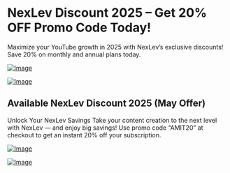 # NexLev Discount 2025 – Get 20% OFF Promo Code Today!
Maximize your YouTube growth in 2025 with NexLev’s exclusive discounts! Save 20% on monthly and annual plans today.

[![Image](https://github.com/user-attachments/assets/851abe19-6cc1-43a7-9b72-f13b1f5fea17)](https://www.w3toys.com/blog/deals/nexlev-promo-code/)

[![Image](https://github.com/user-attachments/assets/5b70c831-c80a-403d-a836-0f7bb3da8581)](https://www.w3toys.com/blog/deals/nexlev-promo-code/)

## Available NexLev Discount 2025 (May Offer)
Unlock Your NexLev Savings
Take your content creation to the next level with NexLev — and enjoy big savings!
Use promo code “AMIT20” at checkout to get an instant 20% off your subscription.

[![Image](https://github.com/user-attachments/assets/851abe19-6cc1-43a7-9b72-f13b1f5fea17)](https://www.w3toys.com/blog/deals/nexlev-promo-code/)

[![Image](https://github.com/user-attachments/assets/5b70c831-c80a-403d-a836-0f7bb3da8581)](https://www.w3toys.com/blog/deals/nexlev-promo-code/)
